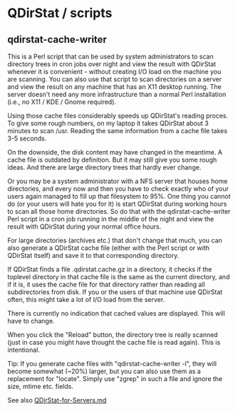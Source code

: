 # QDirStat / scripts

## qdirstat-cache-writer

This is a Perl script that can be used by system administrators to scan
directory trees in cron jobs over night and view the result with QDirStat
whenever it is convenient - without creating I/O load on the machine you are
scanning. You can also use that script to scan directories on a server and view
the result on any machine that has an X11 desktop running. The server doesn't
need any more infrastructure than a normal Perl installation (i.e., no X11 /
KDE / Gnome required).

Using those cache files considerably speeds up QDirStat's reading proces. To
give some rough numbers, on my laptop it takes QDirStat about 3 minutes to scan
/usr. Reading the same information from a cache file takes 3-5 seconds.

On the downside, the disk content may have changed in the meantime. A cache
file is outdated by definition. But it may still give you some rough ideas. And
there are large directory trees that hardly ever change.

Or you may be a system administrator with a NFS server that houses home
directories, and every now and then you have to check exactly who of your users
again managed to fill up that filesystem to 95%. One thing you cannot do (or
your users will hate you for it) is start QDirStat during working hours to scan
all those home directories. So do that with the qdirstat-cache-writer Perl
script in a cron job running in the middle of the night and view the result
with QDirStat during your normal office hours.

 
For large directories (archives etc.) that don't change that much, you can also
generate a QDirStat cache file (either with the Perl script or with QDirStat
itself) and save it to that corresponding directory.

If QDirStat finds a file .qdirstat.cache.gz in a directory, it checks if the
toplevel directory in that cache file is the same as the current directory, and
if it is, it uses the cache file for that directory rather than reading all
subdirectories from disk. If you or the users of that machine use QDirStat often,
this might take a lot of I/O load from the server.


There is currently no indication that cached values are displayed. This will
have to change.

When you click the "Reload" button, the directory tree is really scanned (just
in case you might have thought the cache file is read again). This is
intentional.

Tip: If you generate cache files with "qdirstat-cache-writer -l", they will
become somewhat (~20%) larger, but you can also use them as a replacement for
"locate". Simply use "zgrep" in such a file and ignore the size, mtime
etc. fields.


See also [QDirStat-for-Servers.md](https://github.com/shundhammer/qdirstat/blob/master/doc/QDirStat-for-Servers.md)
